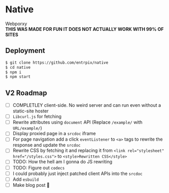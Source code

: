 # Native
Webporxy\
**THIS WAS MADE FOR FUN IT DOES NOT ACTUALLY WORK WITH 99% OF SITES**


## Deployment
```sh
$ git clone https://github.com/entrpix/native
$ cd native
$ npm i 
$ npm start
```

## V2 Roadmap
- [ ] COMPLETLEY client-side. No weird server and can run even without a static-site hoster
- [ ] `Libcurl.js` for fetching
- [ ] Rewrite attributes using `document` API (Replace `/example/` with `URL/example/`)
- [ ] Display proxied page in a `srcdoc` iframe
- [ ] For page navigation add a click `eventListener` to `<a>` tags to rewrite the response and update the `srcdoc`
- [ ] Rewrite CSS by fetching it and replacing it from `<link rel="stylesheet" href="/styles.css">` to `<style>Rewritten CSS</style>`
- [ ] TODO: How the hell am I gonna do JS rewriting
- [ ] TODO: Figure out `codecs`
- [ ] I could probably just inject patched client APIs into the `srcdoc`
- [ ] Add `esbuild`
- [ ] Make blog post 🤑
